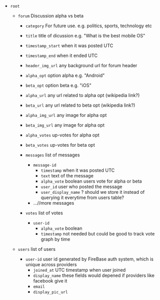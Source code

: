 - `root`
    - `forum`  Discussion alpha vs beta
        - `category` For future use. e.g. politics, sports, technology etc
        - `title` title of dicussion e.g. "What is the best mobile OS"
        - `timestamp_start` when it was posted UTC
        - `timestamp_end` when it ended UTC
        - `header_img_url` any background url for forum header
        - `alpha_opt` option alpha e.g. "Android"
        - `beta_opt` option beta e.g. "iOS"
        - `alpha_url` any url related to alpha opt (wikipedia link?)
        - `beta_url`  any url related to beta opt (wikipedia link?)
        - `alpha_img_url` any image for alpha opt
        - `beta_img_url`  any image for alpha opt
        - `alpha_votes` up-votes for alpha opt
        - `beta_votes` up-votes for beta opt

        - `messages` list of messages
            - `message-id`
                - `timestamp` when it was posted UTC
                - `text` text of the message
                - `alpha_vote` boolean users vote for alpha or beta
                - `user_id` user who posted the message
                - `user_display_name` ? should we store it instead of querying it everytime from users table?
            - ...//more messages

        - `votes` list of votes
            - `user-id`
                - `alpha_vote` boolean
                - `timestamp` not needed but could be good to track vote graph by time

    - `users` list of users
        - `user-id` user id generated by FireBase auth system, which is unique across providers
            - `joined_at` UTC timestamp when user joined
            - `display_name` these fields would depened if providers like facebook give it
            - `email`
            - `display_pic_url`
